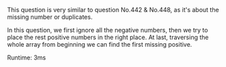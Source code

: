 This question is very similar to question No.442 & No.448, as it's about the missing number or duplicates.

In this question, we first ignore all the negative numbers, then we try to place the rest positive numbers in the right place. At last, traversing the whole array from beginning we can find the first missing positive.

Runtime: 3ms
